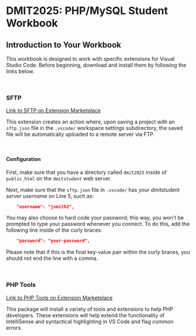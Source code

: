 # DMIT2025: PHP/MySQL Student Workbook

## Introduction to Your Workbook

This workbook is designed to work with specific extensions for Visual Studio Code. Before beginning, download and install them by following the links below.

<br>

### SFTP

[Link to SFTP on Extension Marketplace](https://marketplace.visualstudio.com/items?itemName=Natizyskunk.sftp "SFTP on Extension Marketplace")

This extension creates an action where, upon saving a project with an `sftp.json` file in the `.vscode/` workspace settings subdirectory, the saved file will be automatically uploaded to a remote server via FTP.

<br>

#### Configuration 

First, make sure that you have a directory called `dmit2025` inside of `public_html` on the `dmitstudent` web server. 

Next, make sure that the `sftp.json` file in `.vscode/` has *your dmitstudent server username* on Line 5, such as:

```JSON
    "username": "jsmith2",
```

You may also choose to hard code your password; this way, you won't be prompted to type your password whenever you connect. To do this, add the following line inside of the curly braces:

```JSON
    "password": "your-password",
```

Please note that if this is the final key-value pair within the curly braces, you should not end the line with a comma.

<br>

### PHP Tools

[Link to PHP Tools on Extension Marketplace](https://marketplace.visualstudio.com/items?itemName=DEVSENSE.phptools-vscode "PHP Tools on Extension Marketplace")

This package will install a variety of tools and extensions to help PHP developers. These extensions will help extend the functionality of IntelliSense and syntactical highlighting in VS Code and flag common errors. 